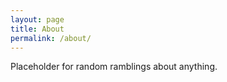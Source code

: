 ```yaml
---
layout: page
title: About
permalink: /about/
---
```


Placeholder for random ramblings about anything.
